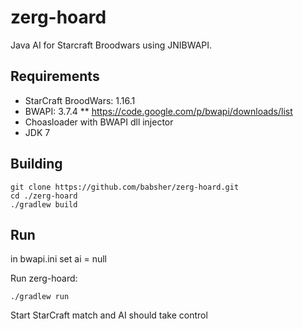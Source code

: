 zerg-hoard
==========

Java AI for Starcraft Broodwars using JNIBWAPI.

## Requirements
* StarCraft BroodWars: 1.16.1
* BWAPI: 3.7.4 
** https://code.google.com/p/bwapi/downloads/list
* Choasloader with BWAPI dll injector
* JDK 7

## Building

```
git clone https://github.com/babsher/zerg-hoard.git
cd ./zerg-hoard
./gradlew build
```

## Run

in bwapi.ini set ai = null

Run zerg-hoard:
```
./gradlew run
```
Start StarCraft match and AI should take control